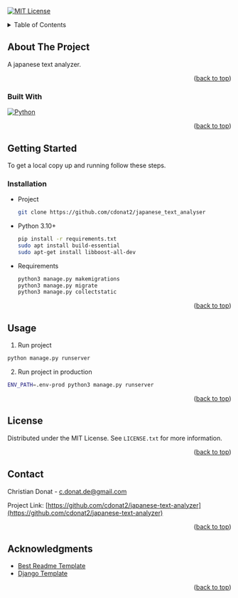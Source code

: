 [![MIT License][license-shield]][license-url]

<!-- TABLE OF CONTENTS -->
<details>
  <summary id="readme-top">Table of Contents</summary>
  <ol>
    <li>
      <a href="#about-the-project">About The Project</a>
      <ul>
        <li><a href="#built-with">Built With</a></li>
      </ul>
    </li>
    <li>
      <a href="#getting-started">Getting Started</a>
      <ul>
        <li><a href="#prerequisites">Prerequisites</a></li>
        <li><a href="#installation">Installation</a></li>
      </ul>
    </li>
    <li><a href="#usage">Usage</a></li>
    <li><a href="#roadmap">Roadmap</a></li>
    <li><a href="#contributing">Contributing</a></li>
    <li><a href="#license">License</a></li>
    <li><a href="#contact">Contact</a></li>
    <li><a href="#acknowledgments">Acknowledgments</a></li>
  </ol>
</details>

<!-- ABOUT THE PROJECT -->
## About The Project

A japanese text analyzer.

<p align="right">(<a href="#readme-top">back to top</a>)</p>

### Built With

[![Python][python.org]][Python-url]

<p align="right">(<a href="#readme-top">back to top</a>)</p>

<!-- GETTING STARTED -->
## Getting Started
To get a local copy up and running follow these steps.

### Installation
* Project
  ```sh
  git clone https://github.com/cdonat2/japanese_text_analyser
  ```
* Python 3.10+
  ```sh
  pip install -r requirements.txt
  sudo apt install build-essential
  sudo apt-get install libboost-all-dev
  ```
* Requirements
  ```sh
  python3 manage.py makemigrations
  python3 manage.py migrate
  python3 manage.py collectstatic
  ```

<p align="right">(<a href="#readme-top">back to top</a>)</p>

<!-- USAGE EXAMPLES -->
## Usage

1. Run project
  ```sh
  python manage.py runserver
  ```
2. Run project in production
  ```sh
  ENV_PATH=.env-prod python3 manage.py runserver
  ```

<p align="right">(<a href="#readme-top">back to top</a>)</p>

<!-- LICENSE -->
## License

Distributed under the MIT License. See `LICENSE.txt` for more information.

<p align="right">(<a href="#readme-top">back to top</a>)</p>

<!-- CONTACT -->
## Contact

Christian Donat - c.donat.de@gmail.com

Project Link: [https://github.com/cdonat2/japanese-text-analyzer](https://github.com/cdonat2/japanese-text-analyzer)

<p align="right">(<a href="#readme-top">back to top</a>)</p>

<!-- ACKNOWLEDGMENTS -->
## Acknowledgments

* [Best Readme Template](https://github.com/othneildrew/Best-README-Template/tree/master)
* [Django Template](https://github.com/rmiyazaki6499/django-app.git)

<p align="right">(<a href="#readme-top">back to top</a>)</p>

<!-- MARKDOWN LINKS & IMAGES -->
<!-- https://www.markdownguide.org/basic-syntax/#reference-style-links -->
[license-shield]: https://img.shields.io/github/license/othneildrew/Best-README-Template.svg?style=for-the-badge
[license-url]: https://github.com/othneildrew/Best-README-Template/blob/master/LICENSE.txt
[Python.org]: https://img.shields.io/badge/python-3670A0?style=for-the-badge&logo=python&logoColor=ffdd54
[python-url]: https://www.python.org/

